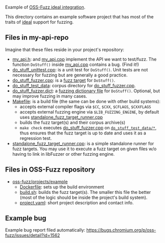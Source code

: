 Example of [OSS-Fuzz ideal integration](https://google.github.io/oss-fuzz/advanced-topics/ideal-integration/).

This directory contains an example software project that has most of the traits of [ideal](https://google.github.io/oss-fuzz/advanced-topics/ideal-integration/) support for fuzzing. 

## Files in my-api-repo
Imagine that these files reside in your project's repository:

* [my_api.h](my_api.h): and [my_api.cpp](my_api.cpp) implement the API we want to test/fuzz. The function `DoStuff()` inside [my_api.cpp](my_api.cpp) contains a bug. (Find it!)
* [do_stuff_unittest.cpp](do_stuff_unittest.cpp): is a unit test for `DoStuff()`. Unit tests are not necessary for fuzzing but are generally a good practice.
* [do_stuff_fuzzer.cpp](do_stuff_fuzzer.cpp): is a [fuzz target](http://libfuzzer.info/#fuzz-target) for `DoStuff()`.
* [do_stuff_test_data](do_stuff_test_data): corpus directory for [do_stuff_fuzzer.cpp](do_stuff_fuzzer.cpp).
* [do_stuff_fuzzer.dict](do_stuff_fuzzer.dict): a [fuzzing dictionary file](https://google.github.io/oss-fuzz/getting-started/new-project-guide#dictionaries) for `DoStuff()`. Optional, but may improve fuzzing in many cases. 
* [Makefile](Makefile): is a build file (the same can be done with other build systems):
  * accepts external compiler flags via `$CC`, `$CXX`, `$CFLAGS`, `$CXXFLAGS`
  * accepts external fuzzing engine via `$LIB_FUZZING_ENGINE`, by default uses [standalone_fuzz_target_runner.cpp](standalone_fuzz_target_runner.cpp)
  * builds the fuzz target(s) and their corpus archive(s)
  * `make check` executes [do_stuff_fuzzer.cpp](do_stuff_fuzzer.cpp) on [`do_stuff_test_data/*`](do_stuff_test_data), thus ensures that the fuzz target is up to date and uses it as a regression test.
* [standalone_fuzz_target_runner.cpp](standalone_fuzz_target_runner.cpp): is a simple standalone runner for fuzz targets. You may use it to execute a fuzz target on given files w/o having to link in libFuzzer or other fuzzing engine.

## Files in OSS-Fuzz repository
* [oss-fuzz/projects/example](.)
  * [Dockerfile](.clusterfuzzlite/Dockerfile): sets up the build environment
  * [build.sh](.clusterfuzzlite/build.sh): builds the fuzz target(s). The smaller this file the better (most of the logic should be inside the project's build system).
  * [project.yaml](.clusterfuzzlite/project.yaml): short project description and contact info.

## Example bug
Example bug report filed automatically: https://bugs.chromium.org/p/oss-fuzz/issues/detail?id=1562
